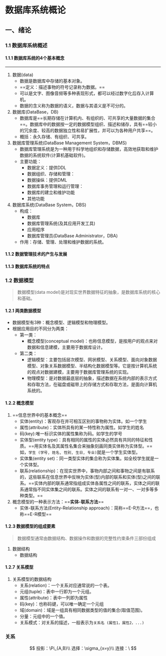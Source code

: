# 数据库系统概论

## 一、绪论

### 1.1 数据库系统概述

#### 1.1.1 数据库系统的4个基本概念

---

1.  数据(data)
    -   数据是数据库中存储的基本对象。
    -   ==定义：描述事物的符号记录称为数据。==
    -   可以是文字、图像音频等多种表现形式，都可以经过数字化后存入计算机。
    -   数据的含义称为数据的语义，数据与其语义是不可分的。
2.  数据库(DataBase，DB)
    -   数据库是==长期存储在计算机内、有组织的、可共享的大量数据的集合==。数据库中的数据按一定的数据模型组织、描述和储存，具有==较小的冗余度、较高的数据独立性和易扩展性，并可以为各种用户共享==。
    -   概括：永久存储、有组织、可共享。
3.  数据库管理系统(DataBase Management System，DBMS)
    -   数据库管理系统是为一种用于科学地组织和存储数据，高效地获取和维护数据的系统软件(计算机基础软件)。
    -   主要功能：
        -   数据定义：提供DDL
        -   数据组织、存储和管理：
        -   数据操纵：提供DML
        -   数据库事务管理和运行管理：
        -   数据库的建立和维护功能
        -   其他功能
4.  数据库系统(DataBase System，DBS)
    -   构成：
        -   数据库
        -   数据库管理系统(及其应用开发工具)
        -   应用程序
        -   数据库管理员(DataBase Administrator，DBA)
    -   作用：存储、管理、处理和维护数据的系统。

#### 1.1.2 数据管理技术的产生与发展

#### 1.1.3 数据库系统的特点

### 1.2 数据模型

>   数据模型(data model)是对现实世界数据特征的抽象，是数据库系统的核心和基础。

#### 1.2.1 两类数据模型

-   数据模型有3种：概念模型、逻辑模型和物理模型。
-   根据应用目的不同分为两类：
    -   第一类：
        -   概念模型(conceptual model)：也称信息模型，是按用户的观点来对数据和信息建模，主要用于数据库设计。
    -   第二类：
        -   逻辑模型：主要包括层次模型、网状模型、关系模型、面向对象数据模型、对象关系数据模型、半结构化数据模型等。它是按计算机系统的观点对数据建模，主要用于数据库管理系统的实现。
        -   物理模型：是对数据最底层的抽象，描述数据在系统内部的表示方式和存取方法，在磁盘或磁带上的存储方式和存取方法，是面向计算机系统的。

#### 1.2.2 概念模型

1.  ==信息世界中的基本概念==
    -   实体(entity)：客观存在并可相互区别的事物称为实体。如一个学生
    -   属性(attribute)：实体所具有的某一特性称为属性。如学生的姓名
    -   码(key):唯一标识实体的属性集称为码。如学生的学号
    -   实体型(entity type)：具有相同的属性的实体必然具有共同的特征和性质。==用实体名及其属性名集合来抽象刻画同类实体称为实体型。==如，`学生 (学号, 姓名, 性别, 生日, 专业)`就是一个学生实体型。
    -   实体集(entity set)：同一类型实体的集合称为实体集。如全校学生就是一个实体型。
    -   联系(relationship)：在现实世界中，事物内部之间和事物之间是有联系的，这些联系在信息世界中反映为实体(型)内部的联系和实体(型)之间的联系。==实体内部的联系通常指组成实体各属性之间的联系，实体之间的联系通常指不同实体集之间的联系。实体之间的联系有一对一、一对多等多种类型。==
2.  概念模型的一种表示方法：==**实体-联系方法**==
    -   实体-联系方法(Entity-Relationship approach)：简称==E-R方法==，也称==E-R模型==

#### 1.2.3 数据模型的组成要素

>   数据模型通常由数据结构、数据操作和数据的完整性约束条件三部份组成

1.  数据结构
    -   数据结构

#### 1.2.7 关系模型

1.  关系模型的数据结构
    -   关系(relation)：一个关系对应通常说的一个表。
    -   元组(tuple)：表中一行即为一个元组。
    -   属性(attribute)：表中一列即为属性
    -   码(key)：也称码键，可以唯一确定一个元组
    -   域(domain)：域是一组具有相同数据类型的值的集合(取值范围)。
    -   分量：元组中的一个值。
    -   关系模式：对关系的描述，一般表示为`关系名 (属性1，属性2，...)`



### 关系


$$
投影：\Pi_{A,B}\\
选择：\sigma_{x=y}\\
连接：\
$$

